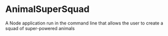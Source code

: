 # AnimalSuperSquad
A Node application run in the command line that allows the user to create a squad of super-powered animals

